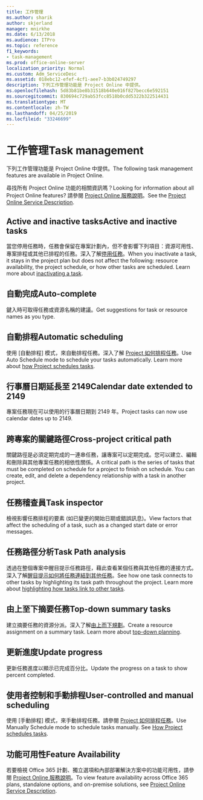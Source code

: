 ```yaml
---
title: 工作管理
ms.author: sharik
author: skjerland
manager: mnirkhe
ms.date: 6/13/2018
ms.audience: ITPro
ms.topic: reference
f1_keywords:
- task-management
ms.prod: office-online-server
localization_priority: Normal
ms.custom: Adm_ServiceDesc
ms.assetid: 018ebc12-efef-4cf1-aee7-b3b024749297
description: 下列工作管理功能是 Project Online 中提供。
ms.openlocfilehash: 5d83b81be8b31518b640e016f827becc6e592151
ms.sourcegitcommit: 830694c729ab53fcc8518b0cdd5322b322514431
ms.translationtype: MT
ms.contentlocale: zh-TW
ms.lasthandoff: 04/25/2019
ms.locfileid: "33246699"
---
```

# <a name="task-management"></a><span data-ttu-id="f361b-103">工作管理</span><span class="sxs-lookup"><span data-stu-id="f361b-103">Task management</span></span>

<span data-ttu-id="f361b-104">下列工作管理功能是 Project Online 中提供。</span><span class="sxs-lookup"><span data-stu-id="f361b-104">The following task management features are available in Project Online.</span></span>
  
<span data-ttu-id="f361b-105">尋找所有 Project Online 功能的相關資訊嗎？</span><span class="sxs-lookup"><span data-stu-id="f361b-105">Looking for information about all Project Online features?</span></span> <span data-ttu-id="f361b-106">請參閱 [Project Online 服務說明](project-online-service-description.md)。</span><span class="sxs-lookup"><span data-stu-id="f361b-106">See the [Project Online Service Description](project-online-service-description.md).</span></span>
  
## <a name="active-and-inactive-tasks"></a><span data-ttu-id="f361b-107">Active and inactive tasks</span><span class="sxs-lookup"><span data-stu-id="f361b-107">Active and inactive tasks</span></span>
<span data-ttu-id="f361b-108"><a name="bkmk_ActiveInactiveTasks"> </a></span><span class="sxs-lookup"><span data-stu-id="f361b-108"></span></span>

<span data-ttu-id="f361b-p102">當您停用任務時，任務會保留在專案計劃內，但不會影響下列項目：資源可用性、專案排程或其他已排程的任務。深入了解[停用任務](https://go.microsoft.com/fwlink/p/?LinkId=271335)。</span><span class="sxs-lookup"><span data-stu-id="f361b-p102">When you inactivate a task, it stays in the project plan but does not affect the following: resource availability, the project schedule, or how other tasks are scheduled. Learn more about [inactivating a task](https://go.microsoft.com/fwlink/p/?LinkId=271335).</span></span>
  
## <a name="auto-complete"></a><span data-ttu-id="f361b-111">自動完成</span><span class="sxs-lookup"><span data-stu-id="f361b-111">Auto-complete</span></span>
<span data-ttu-id="f361b-112"><a name="bkmk_AutoComplete"> </a></span><span class="sxs-lookup"><span data-stu-id="f361b-112"></span></span>

<span data-ttu-id="f361b-113">鍵入時可取得任務或資源名稱的建議。</span><span class="sxs-lookup"><span data-stu-id="f361b-113">Get suggestions for task or resource names as you type.</span></span> 
  
## <a name="automatic-scheduling"></a><span data-ttu-id="f361b-114">自動排程</span><span class="sxs-lookup"><span data-stu-id="f361b-114">Automatic scheduling</span></span>
<span data-ttu-id="f361b-115"><a name="bkmk_AutomaticScheduling"> </a></span><span class="sxs-lookup"><span data-stu-id="f361b-115"></span></span>

<span data-ttu-id="f361b-p103">使用 [自動排程] 模式，來自動排程任務。深入了解 [Project 如何排程任務](https://go.microsoft.com/fwlink/p/?LinkId=271331)。</span><span class="sxs-lookup"><span data-stu-id="f361b-p103">Use Auto Schedule mode to schedule your tasks automatically. Learn more about [how Project schedules tasks](https://go.microsoft.com/fwlink/p/?LinkId=271331).</span></span> 
  
## <a name="calendar-date-extended-to-2149"></a><span data-ttu-id="f361b-118">行事曆日期延長至 2149</span><span class="sxs-lookup"><span data-stu-id="f361b-118">Calendar date extended to 2149</span></span>
<span data-ttu-id="f361b-119"><a name="bkmk_Calendardatextended"> </a></span><span class="sxs-lookup"><span data-stu-id="f361b-119"></span></span>

<span data-ttu-id="f361b-120">專案任務現在可以使用的行事曆日期到 2149 年。</span><span class="sxs-lookup"><span data-stu-id="f361b-120">Project tasks can now use calendar dates up to 2149.</span></span> 
  
## <a name="cross-project-critical-path"></a><span data-ttu-id="f361b-121">跨專案的關鍵路徑</span><span class="sxs-lookup"><span data-stu-id="f361b-121">Cross-project critical path</span></span>
<span data-ttu-id="f361b-122"><a name="bkmk_Cross_projectcriticalpath"> </a></span><span class="sxs-lookup"><span data-stu-id="f361b-122"></span></span>

<span data-ttu-id="f361b-p104">關鍵路徑是必須定期完成的一連串任務，讓專案可以定期完成。您可以建立、編輯和刪除與其他專案任務的相依性關係。</span><span class="sxs-lookup"><span data-stu-id="f361b-p104">A critical path is the series of tasks that must be completed on schedule for a project to finish on schedule. You can create, edit, and delete a dependency relationship with a task in another project.</span></span> 
  
## <a name="task-inspector"></a><span data-ttu-id="f361b-125">任務稽查員</span><span class="sxs-lookup"><span data-stu-id="f361b-125">Task inspector</span></span>
<span data-ttu-id="f361b-126"><a name="bkmk_Taskinspector"> </a></span><span class="sxs-lookup"><span data-stu-id="f361b-126"></span></span>

<span data-ttu-id="f361b-127">檢視影響任務排程的要素 (如已變更的開始日期或錯誤訊息)。</span><span class="sxs-lookup"><span data-stu-id="f361b-127">View factors that affect the scheduling of a task, such as a changed start date or error messages.</span></span>
  
## <a name="task-path-analysis"></a><span data-ttu-id="f361b-128">任務路徑分析</span><span class="sxs-lookup"><span data-stu-id="f361b-128">Task Path analysis</span></span>
<span data-ttu-id="f361b-129"><a name="bkmk_TaskPath"> </a></span><span class="sxs-lookup"><span data-stu-id="f361b-129"></span></span>

<span data-ttu-id="f361b-p105">透過在整個專案中醒目提示任務路徑，藉此查看某個任務與其他任務的連接方式。深入了解[醒目提示如何將任務連結到其他任務](https://go.microsoft.com/fwlink/p/?LinkId=271345)。</span><span class="sxs-lookup"><span data-stu-id="f361b-p105">See how one task connects to other tasks by highlighting its task path throughout the project. Learn more about [highlighting how tasks link to other tasks](https://go.microsoft.com/fwlink/p/?LinkId=271345).</span></span>
  
## <a name="top-down-summary-tasks"></a><span data-ttu-id="f361b-132">由上至下摘要任務</span><span class="sxs-lookup"><span data-stu-id="f361b-132">Top-down summary tasks</span></span>
<span data-ttu-id="f361b-133"><a name="bkmk_Topdownsummarytasks"> </a></span><span class="sxs-lookup"><span data-stu-id="f361b-133"></span></span>

<span data-ttu-id="f361b-p106">建立摘要任務的資源分派。深入了解[由上而下規劃](https://go.microsoft.com/fwlink/p/?LinkId=271333)。</span><span class="sxs-lookup"><span data-stu-id="f361b-p106">Create a resource assignment on a summary task. Learn more about [top-down planning](https://go.microsoft.com/fwlink/p/?LinkId=271333).</span></span>
  
## <a name="update-progress"></a><span data-ttu-id="f361b-136">更新進度</span><span class="sxs-lookup"><span data-stu-id="f361b-136">Update progress</span></span>
<span data-ttu-id="f361b-137"><a name="bkmk_Updateprogress"> </a></span><span class="sxs-lookup"><span data-stu-id="f361b-137"></span></span>

<span data-ttu-id="f361b-138">更新任務進度以顯示已完成百分比。</span><span class="sxs-lookup"><span data-stu-id="f361b-138">Update the progress on a task to show percent completed.</span></span>
  
## <a name="user-controlled-and-manual-scheduling"></a><span data-ttu-id="f361b-139">使用者控制和手動排程</span><span class="sxs-lookup"><span data-stu-id="f361b-139">User-controlled and manual scheduling</span></span>
<span data-ttu-id="f361b-140"><a name="bkmk_User_controlledManualscheduling"> </a></span><span class="sxs-lookup"><span data-stu-id="f361b-140"></span></span>

<span data-ttu-id="f361b-p107">使用 [手動排程] 模式，來手動排程任務。請參閱 [Project 如何排程任務](https://go.microsoft.com/fwlink/p/?LinkId=271331)。</span><span class="sxs-lookup"><span data-stu-id="f361b-p107">Use Manually Schedule mode to schedule tasks manually. See [How Project schedules tasks](https://go.microsoft.com/fwlink/p/?LinkId=271331).</span></span>
  
## <a name="feature-availability"></a><span data-ttu-id="f361b-143">功能可用性</span><span class="sxs-lookup"><span data-stu-id="f361b-143">Feature Availability</span></span>
<span data-ttu-id="f361b-144"><a name="bkmk_User_controlledManualscheduling"> </a></span><span class="sxs-lookup"><span data-stu-id="f361b-144"></span></span>

<span data-ttu-id="f361b-145">若要檢視 Office 365 計劃、獨立選項和內部部署解決方案中的功能可用性，請參閱 [Project Online 服務說明](project-online-service-description.md)。</span><span class="sxs-lookup"><span data-stu-id="f361b-145">To view feature availability across Office 365 plans, standalone options, and on-premise solutions, see [Project Online Service Description](project-online-service-description.md).</span></span>
  

